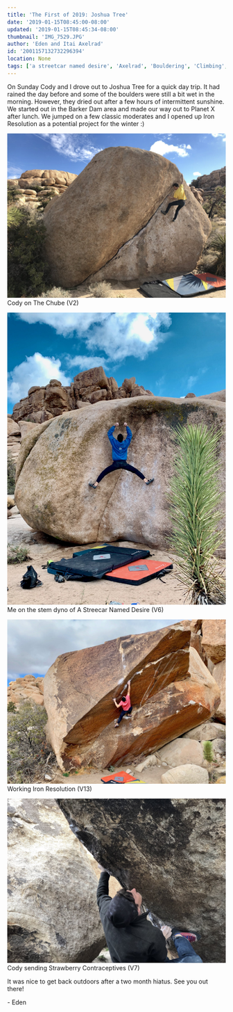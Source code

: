 ```yaml
---
title: 'The First of 2019: Joshua Tree'
date: '2019-01-15T08:45:00-08:00'
updated: '2019-01-15T08:45:34-08:00'
thumbnail: 'IMG_7529.JPG'
author: 'Eden and Itai Axelrad'
id: '2001157132732296394'
location: None
tags: ['a streetcar named desire', 'Axelrad', 'Bouldering', 'Climbing', 'granite', 'Joshua', 'joshua tree', 'the chube', 'Tree']
---
```


On Sunday Cody and I drove out to Joshua Tree for a quick day trip. It had rained the day before and some of the boulders were still a bit wet in the morning. However, they dried out after a few hours of intermittent sunshine. We started out in the Barker Dam area and made our way out to Planet X after lunch. We jumped on a few classic moderates and I opened up Iron Resolution as a potential project for the winter :) 

![image alt](/images/IMG_7529.JPG)Cody on The Chube (V2)

![image alt](/images/IMG_0076%202.jpg)Me on the stem dyno of A Streecar Named Desire (V6)

![image alt](/images/IMG_0088%202.jpg)Working Iron Resolution (V13)

![image alt](/images/IMG_7549.JPG)Cody sending Strawberry Contraceptives (V7)

It was nice to get back outdoors after a two month hiatus. See you out there! 

\- Eden

